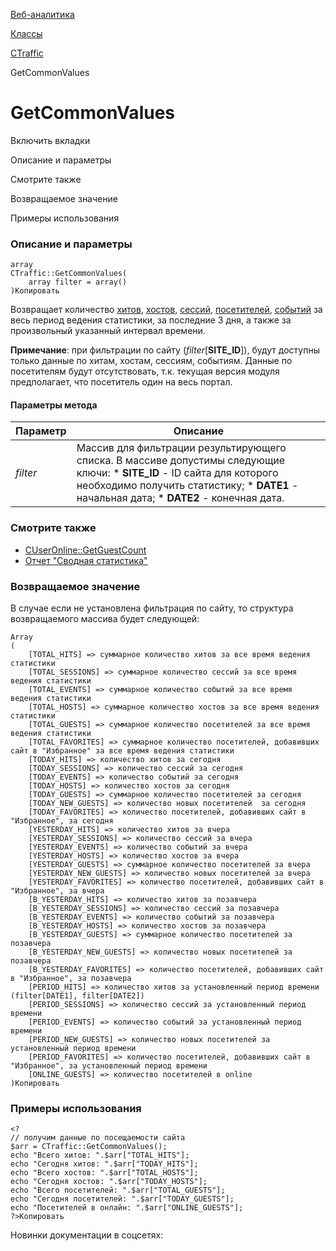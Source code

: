 [Веб-аналитика](/api_help/statistic/index.php)

[Классы](/api_help/statistic/classes/index.php)

[CTraffic](/api_help/statistic/classes/ctraffic/index.php)

GetCommonValues

GetCommonValues
===============

Включить вкладки

Описание и параметры

Смотрите также

Возвращаемое значение

Примеры использования

### Описание и параметры

```
array
CTraffic::GetCommonValues(
	array filter = array()
)Копировать
```

Возвращает количество [хитов](/api_help/statistic/terms.php#hit), [хостов](/api_help/statistic/terms.php#host), [сессий](/api_help/statistic/terms.php#session), [посетителей](/api_help/statistic/terms.php#guest), [событий](/api_help/statistic/terms.php#event) за весь период ведения статистики, за последние 3 дня, а также за произвольный указанный интервал времени.

**Примечание**: при фильтрации по сайту (*filter*[**SITE\_ID**]), будут доступны только данные по хитам, хостам, сессиям, событиям. Данные по посетителям будут отсутствовать, т.к. текущая версия модуля предполагает, что посетитель один на весь портал.

#### Параметры метода

| Параметр | Описание |
| --- | --- |
| *filter* | Массив для фильтрации результирующего списка. В массиве допустимы следующие ключи:  * **SITE\_ID** - ID сайта для которого необходимо получить статистику; * **DATE1** - начальная дата; * **DATE2** - конечная дата. |

### Смотрите также

* [CUserOnline::GetGuestCount](/api_help/statistic/classes/cuseronline/getguestcount.php)
* [Отчет "Сводная статистика"](http://www.1c-bitrix.ru/user_help/statistic/stat_list.php)

### Возвращаемое значение

В случае если не установлена фильтрация по сайту, то структура возвращаемого массива будет следующей:

```
Array
(
	[TOTAL_HITS] => суммарное количество хитов за все время ведения статистики
	[TOTAL_SESSIONS] => суммарное количество сессий за все время ведения статистики
	[TOTAL_EVENTS] => суммарное количество событий за все время ведения статистики
	[TOTAL_HOSTS] => суммарное количество хостов за все время ведения статистики
	[TOTAL_GUESTS] => суммарное количество посетителей за все время ведения статистики
	[TOTAL_FAVORITES] => суммарное количество посетителей, добавивших сайт в "Избранное" за все время ведения статистики
	[TODAY_HITS] => количество хитов за сегодня
	[TODAY_SESSIONS] => количество сессий за сегодня
	[TODAY_EVENTS] => количество событий за сегодня
	[TODAY_HOSTS] => количество хостов за сегодня
	[TODAY_GUESTS] => суммарное количество посетителей за сегодня
	[TODAY_NEW_GUESTS] => количество новых посетителей  за сегодня
	[TODAY_FAVORITES] => количество посетителей, добавивших сайт в "Избранное", за сегодня
	[YESTERDAY_HITS] => количество хитов за вчера
	[YESTERDAY_SESSIONS] => количество сессий за вчера
	[YESTERDAY_EVENTS] => количество событий за вчера
	[YESTERDAY_HOSTS] => количество хостов за вчера
	[YESTERDAY_GUESTS] => суммарное количество посетителей за вчера
	[YESTERDAY_NEW_GUESTS] => количество новых посетителей за вчера
	[YESTERDAY_FAVORITES] => количество посетителей, добавивших сайт в "Избранное", за вчера
	[B_YESTERDAY_HITS] => количество хитов за позавчера
	[B_YESTERDAY_SESSIONS] => количество сессий за позавчера
	[B_YESTERDAY_EVENTS] => количество событий за позавчера
	[B_YESTERDAY_HOSTS] => количество хостов за позавчера
	[B_YESTERDAY_GUESTS] => суммарное количество посетителей за позавчера
	[B_YESTERDAY_NEW_GUESTS] => количество новых посетителей за позавчера
	[B_YESTERDAY_FAVORITES] => количество посетителей, добавивших сайт в "Избранное", за позавчера
	[PERIOD_HITS] => количество хитов за установленный период времени (filter[DATE1], filter[DATE2])
	[PERIOD_SESSIONS] => количество сессий за установленный период времени
	[PERIOD_EVENTS] => количество событий за установленный период времени
	[PERIOD_NEW_GUESTS] => количество новых посетителей за установленный период времени
	[PERIOD_FAVORITES] => количество посетителей, добавивших сайт в "Избранное", за установленный период времени
	[ONLINE_GUESTS] => количество посетителей в online
)Копировать
```

### Примеры использования

```
<?
// получим данные по посещаемости сайта
$arr = CTraffic::GetCommonValues();
echo "Всего хитов: ".$arr["TOTAL_HITS"];
echo "Сегодня хитов: ".$arr["TODAY_HITS"];
echo "Всего хостов: ".$arr["TOTAL_HOSTS"];
echo "Сегодня хостов: ".$arr["TODAY_HOSTS"];
echo "Всего посетителей: ".$arr["TOTAL_GUESTS"];
echo "Сегодня посетителей: ".$arr["TODAY_GUESTS"];
echo "Посетителей в онлайн: ".$arr["ONLINE_GUESTS"];
?>Копировать
```

Новинки документации в соцсетях: